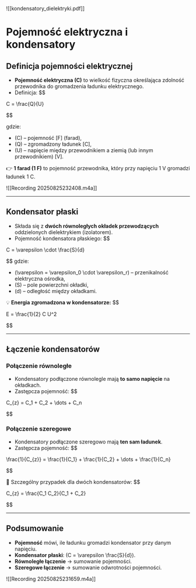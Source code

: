 ![[kondensatory_dielektryki.pdf]]


# Pojemność elektryczna i kondensatory

## Definicja pojemności elektrycznej
- **Pojemność elektryczna (C)** to wielkość fizyczna określająca zdolność przewodnika do gromadzenia ładunku elektrycznego.  
- Definicja:
$$

C = \frac{Q}{U}

$$

gdzie:  
- \(C\) – pojemność [F] (farad),  
- \(Q\) – zgromadzony ładunek [C],  
- \(U\) – napięcie między przewodnikiem a ziemią (lub innym przewodnikiem) [V].

👉 **1 farad (1 F)** to pojemność przewodnika, który przy napięciu 1 V gromadzi ładunek 1 C.


![[Recording 20250825232408.m4a]]


---

## Kondensator płaski
- Składa się z **dwóch równoległych okładek przewodzących** oddzielonych dielektrykiem (izolatorem).
- Pojemność kondensatora płaskiego:
$$

C = \varepsilon \cdot \frac{S}{d}

$$
gdzie:  
- \(\varepsilon = \varepsilon_0 \cdot \varepsilon_r\) – przenikalność elektryczna ośrodka,  
- \(S\) – pole powierzchni okładki,  
- \(d\) – odległość między okładkami.

💡 **Energia zgromadzona w kondensatorze:**
$$

E = \frac{1}{2} C U^2

$$

---

## Łączenie kondensatorów

### Połączenie równoległe
- Kondensatory podłączone równolegle mają **to samo napięcie** na okładkach.  
- Zastępcza pojemność:
$$

C_{z} = C_1 + C_2 + \dots + C_n

$$


### Połączenie szeregowe
- Kondensatory podłączone szeregowo mają **ten sam ładunek**.  
- Zastępcza pojemność:
$$

\frac{1}{C_{z}} = \frac{1}{C_1} + \frac{1}{C_2} + \dots + \frac{1}{C_n}

$$

📌 Szczególny przypadek dla dwóch kondensatorów:
$$

C_{z} = \frac{C_1 C_2}{C_1 + C_2}

$$


---

## Podsumowanie
- **Pojemność** mówi, ile ładunku gromadzi kondensator przy danym napięciu.  
- **Kondensator płaski**: \(C = \varepsilon \frac{S}{d}\).  
- **Równoległe łączenie** → sumowanie pojemności.  
- **Szeregowe łączenie** → sumowanie odwrotności pojemności.


![[Recording 20250825231659.m4a]]
